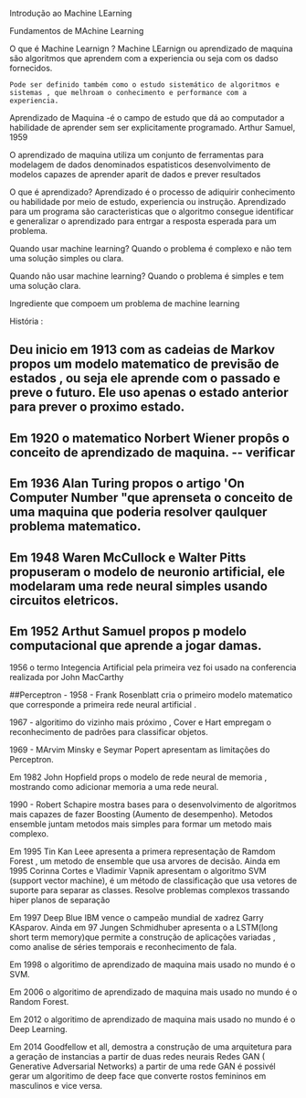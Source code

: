Introdução ao Machine LEarning 

Fundamentos de MAchine Learning 

O que é Machine Learnign ?
    Machine LEarnign ou aprendizado de maquina são algoritmos que aprendem com a experiencia ou seja com os dadso fornecidos.

    Pode ser definido também como o estudo sistemático de algoritmos e sistemas , que melhroam o conhecimento e performance com a experiencia. 

Aprendizado de Maquina -é o campo de estudo que dá ao computador a habilidade de aprender sem ser explicitamente programado. Arthur Samuel, 1959

O aprendizado de maquina utiliza um conjunto de ferramentas para modelagem de dados denominados espatisticos 
desenvolvimento de modelos capazes de aprender aparit de dados e prever resultados 

O que é aprendizado? 
    Aprendizado é o processo de adiquirir conhecimento ou habilidade por meio de estudo, experiencia ou instrução.
    Aprendizado para um programa são caracteristicas que o algoritmo consegue identificar e generalizar o aprendizado para entrgar a resposta esperada para um problema. 

Quando usar machine learning?
    Quando o problema é complexo e não tem uma solução simples ou clara. 

Quando não usar machine learning?
    Quando o problema é simples e tem uma solução clara.

Ingrediente que compoem um problema de machine learning 
    

História : 

## Deu inicio em 1913 com as cadeias de Markov propos um modelo matematico de previsão de estados , ou seja ele aprende com o passado e preve o futuro. Ele uso apenas o estado anterior para prever o proximo estado. 

## Em 1920 o matematico Norbert Wiener propôs o conceito de aprendizado de maquina. -- verificar 

## Em 1936 Alan Turing propos o artigo 'On Computer Number "que aprenseta o conceito de uma maquina que poderia resolver qaulquer problema matematico. 

## Em 1948 Waren McCullock e Walter Pitts propuseram o modelo de neuronio artificial, ele modelaram uma rede neural simples usando circuitos eletricos. 

## Em 1952 Arthut Samuel propos p modelo computacional que aprende a jogar damas. 

1956 o termo Integencia Artificial pela primeira vez foi usado na conferencia realizada por John MacCarthy

##Perceptron - 1958 - Frank Rosenblatt cria o primeiro modelo matematico que corresponde a primeira rede neural artificial . 

1967 - algoritimo do vizinho mais próximo , Cover e Hart empregam o reconhecimento de padrões para classificar objetos. 

1969 - MArvim Minsky e Seymar Popert apresentam as limitações do Perceptron.

Em 1982 John Hopfield props o modelo de rede neural de memoria , mostrando como adicionar memoria a uma rede neural. 

1990 - Robert Schapire mostra bases para o desenvolvimento de algoritmos mais capazes de fazer Boosting (Aumento de desempenho). Metodos ensemble juntam metodos mais simples para formar um metodo mais complexo. 

Em 1995 Tin Kan Leee apresenta a primera representação de Ramdom Forest , um metodo de ensemble que usa arvores de decisão. 
Ainda em 1995 Corinna Cortes e Vladimir Vapnik apresentam o algoritmo SVM  (support vector machine), é um método de classificação que usa vetores de suporte para separar as classes. Resolve problemas complexos trassando hiper planos de separação 

Em 1997 Deep Blue IBM vence o campeão mundial de xadrez Garry KAsparov. Ainda em 97 Jungen Schmidhuber apresenta o a LSTM(long short term memory)que permite a construção de aplicações variadas , como analise de séries temporais e reconhecimento de fala.

Em 1998 o algoritimo de aprendizado de maquina mais usado no mundo é o SVM.

Em 2006 o algoritimo de aprendizado de maquina mais usado no mundo é o Random Forest.

Em 2012 o algoritimo de aprendizado de maquina mais usado no mundo é o Deep Learning.

Em 2014 Goodfellow et all, demostra a construção de uma arquitetura para a geração de instancias a partir de duas redes neurais Redes GAN ( Generative Adversarial Networks) a partir de uma rede GAN é possivél gerar um algoritimo de deep face que converte rostos femininos em masculinos e vice versa. 


